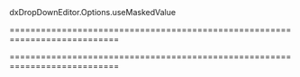 <!--id-->dxDropDownEditor.Options.useMaskedValue<!--/id-->
===========================================================================
<!--hidden--><!--/hidden-->
===========================================================================

